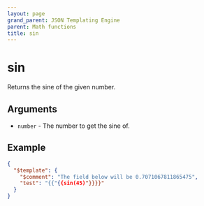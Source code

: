 ```yaml
---
layout: page
grand_parent: JSON Templating Engine
parent: Math functions
title: sin
---
```


# sin

Returns the sine of the given number.
## Arguments

- `number` - The number to get the sine of.

## Example

```json
{
  "$template": {
    "$comment": "The field below will be 0.7071067811865475",
    "test": "{{"{{sin(45)"}}}}"
  }
}
```
